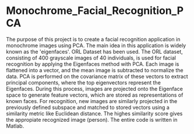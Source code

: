 # Monochrome_Facial_Recognition_PCA
The purpose of this project is to create a facial recognition application in monochrome images using PCA. The main idea in this application is widely known as the 'eigenfaces'.
ORL Dataset has been used.
The ORL dataset, consisting of 400 grayscale images of 40 individuals, is used for facial recognition by applying the Eigenfaces method with PCA. Each image is flattened into a vector, and the mean image is subtracted to normalize the data. PCA is performed on the covariance matrix of these vectors to extract principal components, where the top eigenvectors represent the Eigenfaces. During this process, images are projected onto the Eigenface space to generate feature vectors, which are stored as representations of known faces. For recognition, new images are similarly projected in the previously defined subspace and matched to stored vectors using a similarity metric like Euclidean distance. The highes similarity score gives the appropiate recognized image (person). The entire code is written in Matlab.
